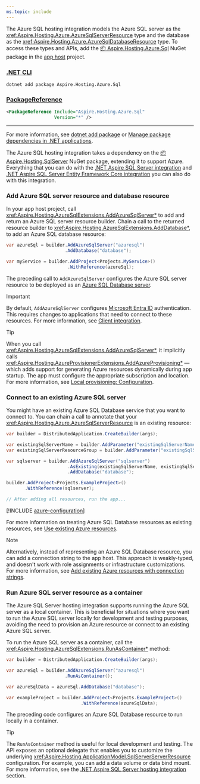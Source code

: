 ```yaml
---
ms.topic: include
---
```


The Azure SQL hosting integration models the Azure SQL server as the <xref:Aspire.Hosting.Azure.AzureSqlServerResource> type and the database as the <xref:Aspire.Hosting.Azure.AzureSqlDatabaseResource> type. To access these types and APIs, add the [📦 Aspire.Hosting.Azure.Sql](https://www.nuget.org/packages/Aspire.Hosting.Azure.Sql) NuGet package in the [app host](xref:dotnet/aspire/app-host) project.

### [.NET CLI](#tab/dotnet-cli)

```dotnetcli
dotnet add package Aspire.Hosting.Azure.Sql
```

### [PackageReference](#tab/package-reference)

```xml
<PackageReference Include="Aspire.Hosting.Azure.Sql"
                  Version="*" />
```

---

For more information, see [dotnet add package](/dotnet/core/tools/dotnet-add-package) or [Manage package dependencies in .NET applications](/dotnet/core/tools/dependencies).

The Azure SQL hosting integration takes a dependency on the [📦 Aspire.Hosting.SqlServer](https://www.nuget.org/packages/Aspire.Hosting.SqlServer/) NuGet package, extending it to support Azure. Everything that you can do with the [.NET Aspire SQL Server integration](../sql-server-integration.md) and [.NET Aspire SQL Server Entity Framework Core integration](../sql-server-entity-framework-integration.md) you can also do with this integration.

### Add Azure SQL server resource and database resource

In your app host project, call <xref:Aspire.Hosting.AzureSqlExtensions.AddAzureSqlServer*> to add and return an Azure SQL server resource builder. Chain a call to the returned resource builder to <xref:Aspire.Hosting.AzureSqlExtensions.AddDatabase*>, to add an Azure SQL database resource:

```csharp
var azureSql = builder.AddAzureSqlServer("azuresql")
                      .AddDatabase("database");

var myService = builder.AddProject<Projects.MyService>()
                       .WithReference(azureSql);
```

The preceding call to `AddAzureSqlServer` configures the Azure SQL server resource to be deployed as an [Azure SQL Database server](/azure/azure-sql/database/sql-database-paas-overview).

> [!IMPORTANT]
> By default, `AddAzureSqlServer` configures [Microsoft Entra ID](/azure/azure-sql/database/authentication-aad-overview) authentication. This requires changes to applications that need to connect to these resources. For more information, see [Client integration](#client-integration).

> [!TIP]
> When you call <xref:Aspire.Hosting.AzureSqlExtensions.AddAzureSqlServer*>, it implicitly calls <xref:Aspire.Hosting.AzureProvisionerExtensions.AddAzureProvisioning*> — which adds support for generating Azure resources dynamically during app startup. The app must configure the appropriate subscription and location. For more information, see [Local provisioning: Configuration](../../azure/local-provisioning.md#configuration).

### Connect to an existing Azure SQL server

You might have an existing Azure SQL Database service that you want to connect to. You can chain a call to annotate that your <xref:Aspire.Hosting.Azure.AzureSqlServerResource> is an existing resource:

```csharp
var builder = DistributedApplication.CreateBuilder(args);

var existingSqlServerName = builder.AddParameter("existingSqlServerName");
var existingSqlServerResourceGroup = builder.AddParameter("existingSqlServerResourceGroup");

var sqlserver = builder.AddAzureSqlServer("sqlserver")
                       .AsExisting(existingSqlServerName, existingSqlServerResourceGroup)
                       .AddDatabase("database");

builder.AddProject<Projects.ExampleProject>()
       .WithReference(sqlserver);

// After adding all resources, run the app...
```

[!INCLUDE [azure-configuration](../../azure/includes/azure-configuration.md)]

For more information on treating Azure SQL Database resources as existing resources, see [Use existing Azure resources](../../azure/integrations-overview.md#use-existing-azure-resources).

> [!NOTE]
> Alternatively, instead of representing an Azure SQL Database resource, you can add a connection string to the app host. This approach is weakly-typed, and doesn't work with role assignments or infrastructure customizations. For more information, see [Add existing Azure resources with connection strings](../../azure/integrations-overview.md#add-existing-azure-resources-with-connection-strings).

### Run Azure SQL server resource as a container

The Azure SQL Server hosting integration supports running the Azure SQL server as a local container. This is beneficial for situations where you want to run the Azure SQL server locally for development and testing purposes, avoiding the need to provision an Azure resource or connect to an existing Azure SQL server.

To run the Azure SQL server as a container, call the <xref:Aspire.Hosting.AzureSqlExtensions.RunAsContainer*> method:

```csharp
var builder = DistributedApplication.CreateBuilder(args);

var azureSql = builder.AddAzureSqlServer("azuresql")
                      .RunAsContainer();

var azureSqlData = azureSql.AddDatabase("database");

var exampleProject = builder.AddProject<Projects.ExampleProject>()
                            .WithReference(azureSqlData);
```

The preceding code configures an Azure SQL Database resource to run locally in a container.

> [!TIP]
> The `RunAsContainer` method is useful for local development and testing. The API exposes an optional delegate that enables you to customize the underlying <xref:Aspire.Hosting.ApplicationModel.SqlServerServerResource> configuration. For example, you can add a data volume or data bind mount. For more information, see the [.NET Aspire SQL Server hosting integration](../sql-server-integration.md#add-sql-server-resource-with-data-volume) section.
